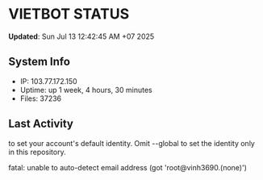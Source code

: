 # VIETBOT STATUS
**Updated**: Sun Jul 13 12:42:45 AM +07 2025

## System Info
- IP: 103.77.172.150
- Uptime: up 1 week, 4 hours, 30 minutes
- Files: 37236

## Last Activity

to set your account's default identity.
Omit --global to set the identity only in this repository.

fatal: unable to auto-detect email address (got 'root@vinh3690.(none)')
